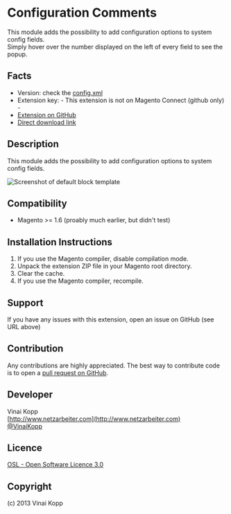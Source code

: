 Configuration Comments
======================
This module adds the possibility to add configuration options to system config fields.  
Simply hover over the number displayed on the left of every field to see the popup.

Facts
-----
- Version: check the [config.xml](https://github.com/Vinai/VinaiKopp_ConfigComments/blob/master/app/code/community/VinaiKopp/ConfigComments/etc/config.xml)
- Extension key: - This extension is not on Magento Connect (github only) -
- [Extension on GitHub](https://github.com/Vinai/VinaiKopp_ConfigComments)
- [Direct download link](https://github.com/Vinai/VinaiKopp_ConfigComments/zipball/master)

Description
-----------
This module adds the possibility to add configuration options to system config fields.

![Screenshot of default block template](https://raw.github.com/Vinai/VinaiKopp_ConfigComments/media/ConfigComments-screenshot-popup.png)

Compatibility
-------------
- Magento >= 1.6 (proably much earlier, but didn't test)

Installation Instructions
-------------------------
1. If you use the Magento compiler, disable compilation mode.
2. Unpack the extension ZIP file in your Magento root directory.
3. Clear the cache.
4. If you use the Magento compiler, recompile.

Support
-------
If you have any issues with this extension, open an issue on GitHub (see URL above)

Contribution
------------
Any contributions are highly appreciated. The best way to contribute code is to open a
[pull request on GitHub](https://help.github.com/articles/using-pull-requests).

Developer
---------
Vinai Kopp  
[http://www.netzarbeiter.com](http://www.netzarbeiter.com)  
[@VinaiKopp](https://twitter.com/VinaiKopp)  

Licence
-------
[OSL - Open Software Licence 3.0](http://opensource.org/licenses/osl-3.0.php)

Copyright
---------
(c) 2013 Vinai Kopp